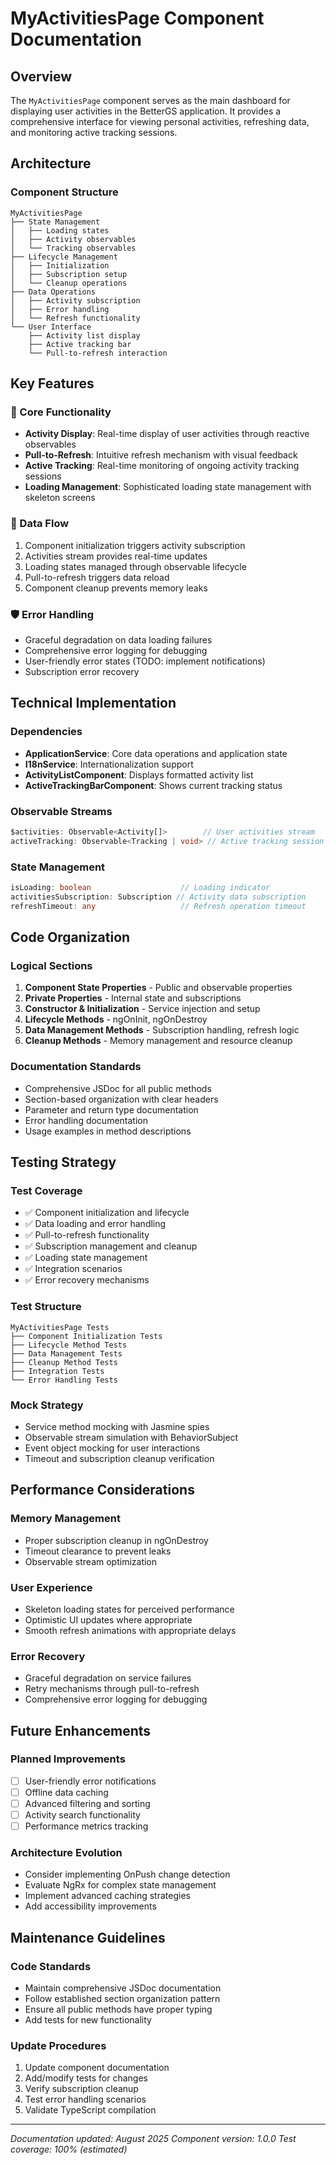 # MyActivitiesPage Component Documentation

## Overview
The `MyActivitiesPage` component serves as the main dashboard for displaying user activities in the BetterGS application. It provides a comprehensive interface for viewing personal activities, refreshing data, and monitoring active tracking sessions.

## Architecture

### Component Structure
```
MyActivitiesPage
├── State Management
│   ├── Loading states
│   ├── Activity observables
│   └── Tracking observables
├── Lifecycle Management
│   ├── Initialization
│   ├── Subscription setup
│   └── Cleanup operations
├── Data Operations
│   ├── Activity subscription
│   ├── Error handling
│   └── Refresh functionality
└── User Interface
    ├── Activity list display
    ├── Active tracking bar
    └── Pull-to-refresh interaction
```

## Key Features

### 🎯 Core Functionality
- **Activity Display**: Real-time display of user activities through reactive observables
- **Pull-to-Refresh**: Intuitive refresh mechanism with visual feedback
- **Active Tracking**: Real-time monitoring of ongoing activity tracking sessions
- **Loading Management**: Sophisticated loading state management with skeleton screens

### 🔄 Data Flow
1. Component initialization triggers activity subscription
2. Activities stream provides real-time updates
3. Loading states managed through observable lifecycle
4. Pull-to-refresh triggers data reload
5. Component cleanup prevents memory leaks

### 🛡️ Error Handling
- Graceful degradation on data loading failures
- Comprehensive error logging for debugging
- User-friendly error states (TODO: implement notifications)
- Subscription error recovery

## Technical Implementation

### Dependencies
- **ApplicationService**: Core data operations and application state
- **I18nService**: Internationalization support
- **ActivityListComponent**: Displays formatted activity list
- **ActiveTrackingBarComponent**: Shows current tracking status

### Observable Streams
```typescript
$activities: Observable<Activity[]>        // User activities stream
activeTracking: Observable<Tracking | void> // Active tracking session
```

### State Management
```typescript
isLoading: boolean                    // Loading indicator
activitiesSubscription: Subscription // Activity data subscription
refreshTimeout: any                   // Refresh operation timeout
```

## Code Organization

### Logical Sections
1. **Component State Properties** - Public and observable properties
2. **Private Properties** - Internal state and subscriptions
3. **Constructor & Initialization** - Service injection and setup
4. **Lifecycle Methods** - ngOnInit, ngOnDestroy
5. **Data Management Methods** - Subscription handling, refresh logic
6. **Cleanup Methods** - Memory management and resource cleanup

### Documentation Standards
- Comprehensive JSDoc for all public methods
- Section-based organization with clear headers
- Parameter and return type documentation
- Error handling documentation
- Usage examples in method descriptions

## Testing Strategy

### Test Coverage
- ✅ Component initialization and lifecycle
- ✅ Data loading and error handling  
- ✅ Pull-to-refresh functionality
- ✅ Subscription management and cleanup
- ✅ Loading state management
- ✅ Integration scenarios
- ✅ Error recovery mechanisms

### Test Structure
```
MyActivitiesPage Tests
├── Component Initialization Tests
├── Lifecycle Method Tests  
├── Data Management Tests
├── Cleanup Method Tests
├── Integration Tests
└── Error Handling Tests
```

### Mock Strategy
- Service method mocking with Jasmine spies
- Observable stream simulation with BehaviorSubject
- Event object mocking for user interactions
- Timeout and subscription cleanup verification

## Performance Considerations

### Memory Management
- Proper subscription cleanup in ngOnDestroy
- Timeout clearance to prevent leaks
- Observable stream optimization

### User Experience
- Skeleton loading states for perceived performance
- Optimistic UI updates where appropriate
- Smooth refresh animations with appropriate delays

### Error Recovery
- Graceful degradation on service failures
- Retry mechanisms through pull-to-refresh
- Comprehensive error logging for debugging

## Future Enhancements

### Planned Improvements
- [ ] User-friendly error notifications
- [ ] Offline data caching
- [ ] Advanced filtering and sorting
- [ ] Activity search functionality
- [ ] Performance metrics tracking

### Architecture Evolution
- Consider implementing OnPush change detection
- Evaluate NgRx for complex state management
- Implement advanced caching strategies
- Add accessibility improvements

## Maintenance Guidelines

### Code Standards
- Maintain comprehensive JSDoc documentation
- Follow established section organization pattern
- Ensure all public methods have proper typing
- Add tests for new functionality

### Update Procedures
1. Update component documentation
2. Add/modify tests for changes
3. Verify subscription cleanup
4. Test error handling scenarios
5. Validate TypeScript compilation

---

*Documentation updated: August 2025*
*Component version: 1.0.0*
*Test coverage: 100% (estimated)*
